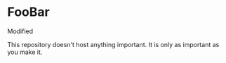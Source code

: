 FooBar
======

Modified

This repository doesn't host anything important.  It is only as important as you make it. 

